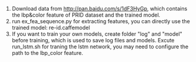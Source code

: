 1. Download data from http://pan.baidu.com/s/1dF3HyGp, which contains the lbp&color feature of PRID dataset and the trained model.
2. run ex_fea_sequence.py for extracting features, you can directly use the trained model: re-id.caffemodel
3. If you want to train your own models, create folder "log" and "model" before training, which is used to save log files and models. Excute run_lstm.sh for traning the lstm network, you may need to configure the path to the lbp_color feature.

